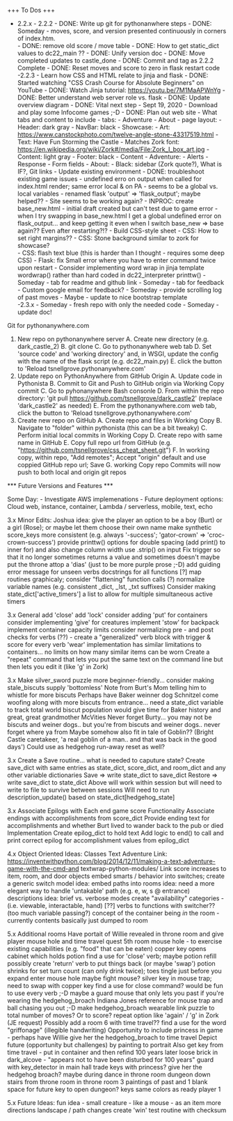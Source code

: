 +++ To Dos +++

- 2.2.x
		- 2.2.2
			- DONE: Write up git for pythonanwhere steps
			- DONE: Someday - moves, score, and version presented continuously in corners of index.htm.		
			- DONE: remove old score / move table
			- DONE: How to get static_dict values to dc22_main ??
			- DONE: Unify version doc
			- DONE: Move completed updates to castle_done
			- DONE: Commit and tag as 2.2.2 Complete
			- DONE: Reset moves and score to zero in flask restart code
		-2.2.3
			- Learn how CSS and HTML relate to jinja and flask
				- DONE: Started watching "CSS Crash Course for Absolute Beginners" on YouTube
				- DONE: Watch Jinja tutorial: https://youtu.be/7M1MaAPWnYg
				- DONE: Better understand web server role vs. flask
				- DONE: Update overview diagram
				- DONE: Vital next step - Sept 19, 2020 - Download and play some Infocome games ;-D 
				- DONE: Plan out web site - What tabs and content to include
					- tabs:
						- Adventure
						- About
					- page layout:
						- Header: dark gray
						- NavBar: black
						- Showcase:
							- Art: https://www.canstockphoto.com/twelve-angle-stone-43317519.html
							- Text: Have Fun Storming the Castle
							- Matches Zork font: https://en.wikipedia.org/wiki/Zork#/media/File:Zork_I_box_art.jpg
						- Content: light gray
						- Footer: black
					- Content
						- Adventure:
							- Alerts
							- Response
							- Form fields
						- About:
							- Black: sidebar (Zork quote?), What is IF?, Git links
				- Update existing environment
					- DONE: troubleshoot existing game issues
						- undefined erro on output when called for index.html render; same error local & on PA
						- seems to be a global vs. local variables - renamed flask 'output' => 'flask_output'; maybe helped??
						- Site seems to be working again? 
					- INPROC: create base_new.html
						- initial draft created but can't test due to game error
						- when I try swapping in base_new.html I get a global undefined error on flask_output... and keep getting it even when I switch base_new => base again?? Even after restarting?!?
				- Build CSS-style sheet
				- CSS: How to set right margins??
				- CSS: Stone background similar to zork for showcase?		
				- CSS: flash text blue (this is harder than I thought - requires some deep CSS)
				- Flask: fix Small error where you have to enter command twice upon restart
				- Consider implementing word wrap in jinja template wordwrap() rather than hard coded in dc22_interpreter printtw()
				- Someday - tab for readme and github link
				- Someday - tab for feedback
				- Custom google email for feedback?
				- Someday - provide scrolling log of past moves	
			- Maybe - update to nice bootstrap template			
		-2.3.x
			- Someday - fresh repo with only the needed code
			- Someday - update doc!

			
Git for pythonanywhere.com
1) New repo on pythonanywhere server
	A. Create new directory (e.g. dark_castle_2)
	B. git clone <repo> <directory>
	C. Go to pythonanywhere web tab
	D. Set 'source code' and 'working directory' and, in WSGI, update the config with the name of the flask script (e.g. dc22_main.py)
	E. click the button to 'Reload tsnellgrove.pythonanywhere.com'
2) Update repo on PythonAnywhere from GitHub Origin
	A. Update code in Pythonista
	B. Commit to Git and Push to GitHub origin via Working Copy commit
	C. Go to pyhonanywhere Bash consonle
	D. From within the repo directory: 'git pull https://github.com/tsnellgrove/dark_castle2' (replace 'dark_castle2' as needed)
	E. From the pythonanywhere.com web tab, click the button to 'Reload tsnellgrove.pythonanywhere.com'
3) Create new repo on GitHub
	A. Create repo and files in Working Copy
	B. Navigate to "folder" within pythonista (this can be a bit tweaky)
	C. Perform initial local commits in Working Copy
	D. Create repo with same name in GitHub
	E. Copy full repo url from GitHub (e.g. "https://github.com/tsnellgrove/css_cheat_sheet.git")
	F. In working copy, within repo, "Add remotes"; Accept "origin" default and use coppied GitHub repo url; Save
	G. working Copy repo Commits will now push to both local and origin git repos
	


*** Future Versions and Features ***

Some Day:
	- Investigate AWS implemenations
	- Future deployment options: Cloud web, instance, container, Lambda / serverless, mobile, text, echo

3.x Minor Edits:
	Joshua idea: give the player an option to be a boy (Burt) or a girl (Rose); or maybe let them choose their own name
	make synthetic score_keys more consistent (e.g. always '-success'; 'gator-crown' => 'croc-crown-success')
	provide printtw() options for double spacing (add print() to inner for) and also change column width
	use .strip() on input
	Fix trigger so that it no longer sometimes returns a value and sometimes doesn't
	maybe put the throne attop a 'dias' (just to be more purple prose ;-D)
	add guiding error message for unseen verbs
	docstrings for all functions [?]
	map routines graphicaly; consider "flattening" function calls (?)
	normalize variable names (e.g. consistent _dict, _lst, _txt suffixes)
	Consider making state_dict['active_timers'] a list to allow for multiple simultaneous active timers

3.x General
	add 'close' 
	add 'lock'
	consider adding 'put' for containers
	consider implementing 'give' for creatures
	implement 'stow' for backpack
	implement container capacity limits
	consider normalizing pre - and post checks for verbs (??)
		- create a "generalized" verb block with trigger & score for every verb
	'wear' implementation has similar limitations to containers... no limits on how many similar items can be worn
	Create a "repeat" command that lets you put the same text on the command line but then lets you edit it (like 'g' in Zork)

3.x Make silver_sword puzzle more beginner-friendly... consider making stale_biscuts supply 'bottomless'
	Note from Burt's Mom telling him to whistle for more biscuts
	Perhaps have Baker weinner dog Schnitzel come woofing along with more biscuts from entrance... 
	need a state_dict variable to track total world biscut population
	would give time for Baker history and great, great grandmother McVities 
	Never forget Burty... you may not be biscuts and weiner dogs.. but you're from biscuts and weiner dogs.. never forget where ya from
	Maybe somehow also fit in tale of Goblin?? (Bright Castle caretakeer, 'a real goblin of a man.. and that was back in the good days')
	Could use as hedgehog run-away reset as well?

3.x Create a Save routine... what is needed to caputure state?
	Create save_dict with same entries as state_dict, score_dict, and room_dict and any other variable dictionaries
	Save => write state_dict to save_dict
	Restore => write save_dict to state_dict
	Above will work within session but will need to write to file to survive between sessions
	Will need to run description_update() based on state_dict[hedgehog_state] 

3.x Associate Epilogs with Each end game score
	Functionality
		Associate endings with accomplishments from score_dict 
		Provide ending text for accomplishments and whether Burt lived to wander back to the pub or died
	Implementation
		Create epilog_dict to hold text
		Add logic to end() to call and print correct epilog for accomplishment values from epilog_dict


4.x Object Oriented Ideas:
	Classes
	Text Adventure Link: https://inventwithpython.com/blog/2014/12/11/making-a-text-adventure-game-with-the-cmd-and textwrap-python-modules/
	Link score increases to item, room, and door objects
	embed smarts / behavior into switches; create a generic switch model
	idea: embed paths into rooms
	idea: need a more elegant way to handle 'untakable' path (e.g. e, w, s @ entrance) descriptions 
	idea: brief vs. verbose modes
	create "availability" categories - (i.e. viewable, interactable, hand) [??]
	verbs to functions with switcher?? (too much variable passing?)
	concept of the container being _in_ the room - currently contents basically just dumped to room

5.x Additional rooms
	Have portait of Willie revealed in throne room and give player mouse hole and time travel quest
	5th room
		mouse hole - to exercise existing capabilities (e.g. "food" that can be eaten)
		copper key opens cabinet which holds potion
		find a use for 'close' verb; maybe potion refill
		possibly create 'return' verb to put things back (or maybe 'swap')
		potion shrinks for set turn count (can only drink twice); toes tingle just before you expand
		enter mouse hole
		maybe fight mouse?
		silver key in mouse trap; need to swap with copper key
		find a use for close command?
		would be fun to use every verb ;-D
		maybe a guard mouse that only lets you past if you're wearing the hedgehog_broach
		Indiana Jones reference for mouse trap and ball chasing you out ;-D
		make hedgehog_broach wearable
		link puzzle to total number of moves? Or to score?
		repeat option like 'again' / 'g' in Zork (JE request)
	Possibly add a room 6 with time travel??
		find a use for the word "griffonage" (illegible handwriting)
		Opportunity to include princess in game - perhaps have Willie give her the hedgehog_broach to time travel
		Depict future (opportunity but challenges) by painting to portrait
		Also get key from time travel - put in container and then refind 100 years later
		loose brick in dark_alcove - "appears not to have been disturbed for 100 years"
		guard with key_detector in main hall
		trade keys with princess? give her the hedgehog broach? maybe during dance in throne room
		dungeon down stairs from throne room
		in throne room 3 paintings of past and 1 blank space for future
		key to open dungeon?
		keys same colors as ready player 1

5.x Future Ideas:
	fun idea - small creature - like a mouse - as an item
	more directions
	landscape / path changes
	create 'win' test routine with checksum



